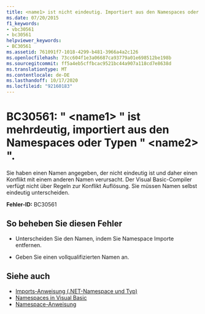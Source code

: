 ```yaml
---
title: <name1> ist nicht eindeutig. Importiert aus den Namespaces oder Typen "<name2>".
ms.date: 07/20/2015
f1_keywords:
- vbc30561
- bc30561
helpviewer_keywords:
- BC30561
ms.assetid: 761091f7-1018-4299-b481-3966a4a2c126
ms.openlocfilehash: 73cc604f1e3a06687ca93779a01e698512be198b
ms.sourcegitcommit: ff5a4eb5cffbcac9521bc44a907a118cd7e8638d
ms.translationtype: MT
ms.contentlocale: de-DE
ms.lasthandoff: 10/17/2020
ms.locfileid: "92160183"
---
```

# <a name="bc30561-name1-is-ambiguous-imported-from-the-namespaces-or-types-name2"></a>BC30561: " \<name1> " ist mehrdeutig, importiert aus den Namespaces oder Typen " \<name2> ".

Sie haben einen Namen angegeben, der nicht eindeutig ist und daher einen Konflikt mit einem anderen Namen verursacht. Der Visual Basic-Compiler verfügt nicht über Regeln zur Konflikt Auflösung. Sie müssen Namen selbst eindeutig unterscheiden.

 **Fehler-ID:** BC30561

## <a name="to-correct-this-error"></a>So beheben Sie diesen Fehler

- Unterscheiden Sie den Namen, indem Sie Namespace Importe entfernen.

- Geben Sie einen vollqualifizierten Namen an.

## <a name="see-also"></a>Siehe auch

- [Imports-Anweisung (.NET-Namespace und Typ)](../statements/imports-statement-net-namespace-and-type.md)
- [Namespaces in Visual Basic](../../programming-guide/program-structure/namespaces.md)
- [Namespace-Anweisung](../statements/namespace-statement.md)
